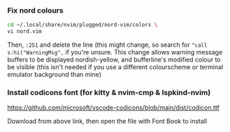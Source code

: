 ### Fix nord colours

```sh
cd ~/.local/share/nvim/plugged/nord-vim/colors \
vi nord.vim
```

Then, `:251` and delete the line (this might change, so search for `"call s:hi("WarningMsg",` if you're unsure. This change allows warning message buffers to be displayed nordish-yellow, and bufferline's modified colour to be visible (this isn't needed if you use a different colourscheme or terminal emulator background than mine)

### Install codicons font (for kitty & nvim-cmp & lspkind-nvim)

https://github.com/microsoft/vscode-codicons/blob/main/dist/codicon.ttf

Download from above link, then open the file with Font Book to install
